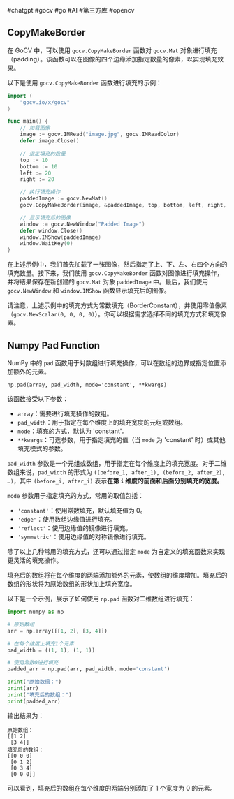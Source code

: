 #chatgpt #gocv #go #AI #第三方库 #opencv

## CopyMakeBorder

在 GoCV 中，可以使用 `gocv.CopyMakeBorder` 函数对 `gocv.Mat` 对象进行填充（padding）。该函数可以在图像的四个边缘添加指定数量的像素，以实现填充效果。

以下是使用 `gocv.CopyMakeBorder` 函数进行填充的示例：

```go
import (
	"gocv.io/x/gocv"
)

func main() {
	// 加载图像
	image := gocv.IMRead("image.jpg", gocv.IMReadColor)
	defer image.Close()

	// 指定填充的数量
	top := 10
	bottom := 10
	left := 20
	right := 20

	// 执行填充操作
	paddedImage := gocv.NewMat()
	gocv.CopyMakeBorder(image, &paddedImage, top, bottom, left, right, gocv.BorderConstant, gocv.NewScalar(0, 0, 0, 0))

	// 显示填充后的图像
	window := gocv.NewWindow("Padded Image")
	defer window.Close()
	window.IMShow(paddedImage)
	window.WaitKey(0)
}
```

在上述示例中，我们首先加载了一张图像，然后指定了上、下、左、右四个方向的填充数量。接下来，我们使用 `gocv.CopyMakeBorder` 函数对图像进行填充操作，并将结果保存在新创建的 `gocv.Mat` 对象 `paddedImage` 中。最后，我们使用 `gocv.NewWindow` 和 `window.IMShow` 函数显示填充后的图像。

请注意，上述示例中的填充方式为常数填充（BorderConstant），并使用零值像素（`gocv.NewScalar(0, 0, 0, 0)`）。你可以根据需求选择不同的填充方式和填充像素。

## Numpy Pad Function

NumPy 中的 `pad` 函数用于对数组进行填充操作，可以在数组的边界或指定位置添加额外的元素。

`np.pad(array, pad_width, mode='constant', **kwargs)`

该函数接受以下参数：

- `array`：需要进行填充操作的数组。
- `pad_width`：用于指定在每个维度上的填充宽度的元组或数组。
- `mode`：填充的方式，默认为 'constant'。
- `**kwargs`：可选参数，用于指定填充的值（当 `mode` 为 'constant' 时）或其他填充模式的参数。

`pad_width` 参数是一个元组或数组，用于指定在每个维度上的填充宽度。对于二维数组来说，`pad_width` 的形式为 `((before_1, after_1), (before_2, after_2), …)`，其中 `(before_i, after_i)` 表示**在第 `i` 维度的前面和后面分别填充的宽度。**

`mode` 参数用于指定填充的方式，常用的取值包括：

- `'constant'`：使用常数填充，默认填充值为 0。
- `'edge'`：使用数组边缘值进行填充。
- `'reflect'`：使用边缘值的镜像进行填充。
- `'symmetric'`：使用边缘值的对称镜像进行填充。

除了以上几种常用的填充方式，还可以通过指定 `mode` 为自定义的填充函数来实现更灵活的填充操作。

填充后的数组将在每个维度的两端添加额外的元素，使数组的维度增加。填充后的数组的形状将为原始数组的形状加上填充宽度。

以下是一个示例，展示了如何使用 `np.pad` 函数对二维数组进行填充：

```python
import numpy as np

# 原始数组
arr = np.array([[1, 2], [3, 4]])

# 在每个维度上填充1个元素
pad_width = ((1, 1), (1, 1))

# 使用常数0进行填充
padded_arr = np.pad(arr, pad_width, mode='constant')

print("原始数组：")
print(arr)
print("填充后的数组：")
print(padded_arr)
```

输出结果为：

```
原始数组：
[[1 2]
 [3 4]]
填充后的数组：
[[0 0 0]
 [0 1 2]
 [0 3 4]
 [0 0 0]]
```

可以看到，填充后的数组在每个维度的两端分别添加了 1 个宽度为 0 的元素。
